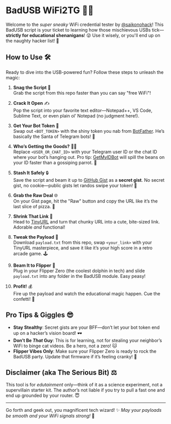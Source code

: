 # BadUSB WiFi2TG 🦆💾

Welcome to the *super sneaky* WiFi credential tester by [@saikonohack](https://t.me/saikonohack)! This BadUSB script is your ticket to learning how those mischievous USBs tick—**strictly for educational shenanigans**! 😜 Use it wisely, or you'll end up on the naughty hacker list! 🚨

## How to Use 🛠️

Ready to dive into the USB-powered fun? Follow these steps to unleash the magic:

1. **Snag the Script** 🎣  
   Grab the script from this repo faster than you can say "free WiFi"!

2. **Crack It Open** ✍️  
   Pop the script into your favorite text editor—Notepad++, VS Code, Sublime Text, or even plain ol’ Notepad (no judgment here!).

3. **Get Your Bot Token** 🤖  
   Swap out `<BOT_TOKEN>` with the shiny token you nab from [BotFather](https://t.me/BotFather). He’s basically the Santa of Telegram bots! 🎅

4. **Who’s Getting the Goods?** 🕵️‍♂️  
   Replace `<USER_OR_CHAT_ID>` with your Telegram user ID or the chat ID where your bot’s hanging out. Pro tip: [GetMyIDBot](https://t.me/getmy_idbot) will spill the beans on your ID faster than a gossiping parrot. 🦜

5. **Stash It Safely** 🔒  
   Save the script and beam it up to [GitHub Gist](https://gist.github.com/) as a **secret gist**. No secret gist, no cookie—public gists let randos swipe your token! 🍪

6. **Grab the Raw Deal** 🌐  
   On your Gist page, hit the "Raw" button and copy the URL like it’s the last slice of pizza. 🍕

7. **Shrink That Link** 🔗  
   Head to [TinyURL](https://tinyurl.com/) and turn that chunky URL into a cute, bite-sized link. Adorable *and* functional!

8. **Tweak the Payload** 💉  
   Download `payload.txt` from this repo, swap `<your_link>` with your TinyURL masterpiece, and save it like it’s your high score in a retro arcade game. 🕹️

9. **Beam It to Flipper** 🐬  
   Plug in your Flipper Zero (the coolest dolphin in tech) and slide `payload.txt` into any folder in the BadUSB module. Easy peasy!

10. **Profit!** 💰  
   Fire up the payload and watch the educational magic happen. Cue the confetti! 🎉

## Pro Tips & Giggles 😎

- **Stay Stealthy**: Secret gists are your BFF—don’t let your bot token end up on a hacker’s vision board! 🕶️
- **Don’t Be *That* Guy**: This is for learning, not for stealing your neighbor’s WiFi to binge cat videos. Be a hero, not a zero! 🐱
- **Flipper Vibes Only**: Make sure your Flipper Zero is ready to rock the BadUSB party. Update that firmware if it’s feeling cranky! 🎸

## Disclaimer (aka The Serious Bit) ⚖️

This tool is for *edutainment* only—think of it as a science experiment, not a supervillain starter kit. The author’s not liable if you try to pull a fast one and end up grounded by your router. 😇

---

Go forth and geek out, you magnificent tech wizard! ✨ *May your payloads be smooth and your WiFi signals strong!* 🚀
